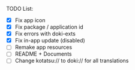 TODO List:

- [x] Fix app icon
- [x] Fix package / application id
- [x] Fix errors with doki-exts
- [x] Fix in-app update (disabled)
- [ ] Remake app resources
- [ ] README + Documents
- [ ] Change kotatsu:// to doki:// for all translations
